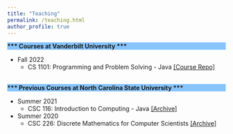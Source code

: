 ```yaml
---
title: "Teaching"
permalink: /teaching.html
author_profile: true
---
```


<div style="background-color: #87C4FD"><b>*** Courses at Vanderbilt University ***</b></div>

- Fall 2022 
  - CS 1101: Programming and Problem Solving - Java [[Course Repo]](https://github.com/ginaBai/CS1101-Fall22/blob/main/README.md)

<br>
<div style="background-color: #87C4FD"><b>*** Previous Courses at North Carolina State University ***</b></div>

- Summer 2021
  - CSC 116: Introduction to Computing - Java [[Archive]](https://github.com/ginaBai/Summer21-CSC116-IntroToComputing-Java)
- Summer 2020
  - CSC 226: Discrete Mathematics for Computer Scientists [[Archive]](https://github.com/ginaBai/Summer20-CSC226-DiscreteMathematics)
